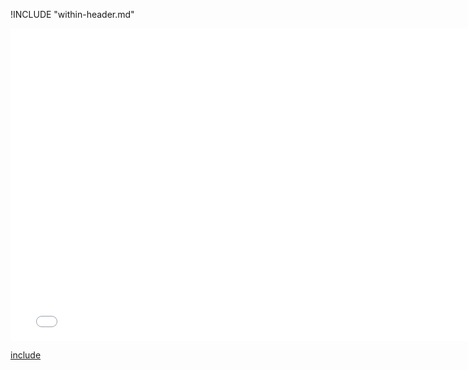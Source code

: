 !INCLUDE "within-header.md"

<iframe src="../../grids-within.html" width="770" height="500" frameBorder="0" seamless="seamless">
</iframe>

[include](../../grids-within.html)
